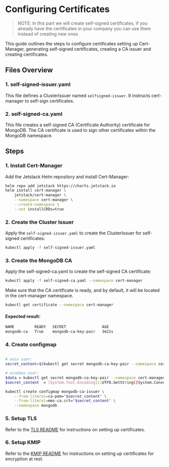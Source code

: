 # Configuring Certificates

> NOTE: In this part we will create self-signed certificates, if you already have the certificates in your company you can use them instead of creating new ones

This guide outlines the steps to configure certificates setting up Cert-Manager, generating self-signed certificates, creating a CA issuer and creating certificates.

## Files Overview

### 1. self-signed-issuer.yaml

This file defines a ClusterIssuer named `selfsigned-issuer`. It instructs cert-manager to self-sign certificates.

### 2. self-signed-ca.yaml

This file creates a self-signed CA (Certificate Authority) certificate for MongoDB. The CA certificate is used to sign other certificates within the MongoDB namespace.


## Steps

### 1. Install Cert-Manager

Add the Jetstack Helm repository and install Cert-Manager:

```sh
helm repo add jetstack https://charts.jetstack.io
helm install cert-manager \
    jetstack/cert-manager \
    --namespace cert-manager \
    --create-namespace \
    --set installCRDs=true
```

### 2. Create the Cluster Issuer
Apply the `self-signed-issuer.yaml` to create the ClusterIssuer for self-signed certificates:
```sh
kubectl apply -f self-signed-issuer.yaml
```

### 3. Create the MongoDB CA
Apply the self-signed-ca.yaml to create the self-signed CA certificate:
```sh
kubectl apply -f self-signed-ca.yaml --namespace cert-manager
```

Make sure that the CA certificate is ready, and by default, it will be located in the cert-manager namespace.
```sh
kubectl get certificate --namespace cert-manager
```

#### Expected result:
```sh
NAME         READY   SECRET                AGE
mongodb-ca   True    mongodb-ca-key-pair   3m21s
```

### 4. Create configmap
```sh

# unix user: 
secret_content=$(kubectl get secret mongodb-ca-key-pair --namespace cert-manager -o jsonpath='{.data.tls\.crt}' | base64 --decode)

# windows user: 
$data = kubectl get secret mongodb-ca-key-pair --namespace cert-manager  -o jsonpath='{.data.tls\.crt}'
$secret_content  = [System.Text.Encoding]::UTF8.GetString([System.Convert]::FromBase64String($data))

kubectl create configmap mongodb-ca-issuer \
    --from-literal=ca-pem="$secret_content" \
    --from-literal=mms-ca.crt="$secret_content" \
    --namespace mongodb
```

### 5. Setup TLS
Refer to the [TLS README](tls/readme.md) for instructions on setting up certificates.

### 6. Setup KMIP
Refer to the [KMIP README](kmip/readme.md) for instructions on setting up certificates for encryption at rest.